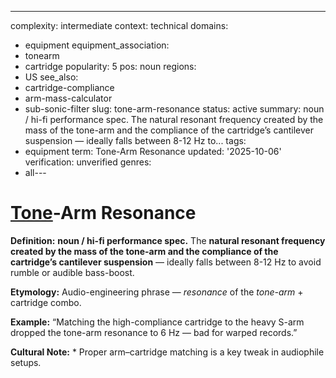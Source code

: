 ---
complexity: intermediate
context: technical
domains:
- equipment
equipment_association:
- tonearm
- cartridge
popularity: 5
pos: noun
regions:
- US
see_also:
- cartridge-compliance
- arm-mass-calculator
- sub-sonic-filter
slug: tone-arm-resonance
status: active
summary: noun / hi-fi performance spec. The natural resonant frequency created by
  the mass of the tone-arm and the compliance of the cartridge’s cantilever suspension
  — ideally falls between 8-12 Hz to...
tags:
- equipment
term: Tone-Arm Resonance
updated: '2025-10-06'
verification: unverified
genres:
- all---

# [Tone](../t/tone-arm/)-Arm Resonance

**Definition:** **noun / hi-fi performance spec.** The **natural resonant frequency created by the mass of the tone-arm and the compliance of the cartridge’s cantilever suspension** — ideally falls between 8-12 Hz to avoid rumble or audible bass-boost.

**Etymology:** Audio-engineering phrase — *resonance* of the *tone-arm* + cartridge combo.

**Example:** “Matching the high-compliance cartridge to the heavy S-arm dropped the tone-arm resonance to 6 Hz — bad for warped records.”

**Cultural Note:** * Proper arm–cartridge matching is a key tweak in audiophile setups.

